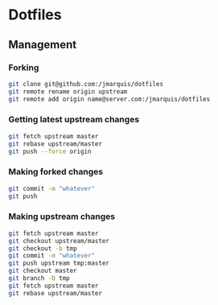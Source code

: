 # Dotfiles

## Management

### Forking

```bash
git clone git@github.com:/jmarquis/dotfiles
git remote rename origin upstream
git remote add origin name@server.com:/jmarquis/dotfiles
```

### Getting latest upstream changes

```bash
git fetch upstream master
git rebase upstream/master
git push --force origin
```

### Making forked changes

```bash
git commit -m "whatever"
git push
```

### Making upstream changes

```bash
git fetch upstream master
git checkout upstream/master
git checkout -b tmp
git commit -m "whatever"
git push upstream tmp:master
git checkout master
git branch -D tmp
git fetch upstream master
git rebase upstream/master
```
